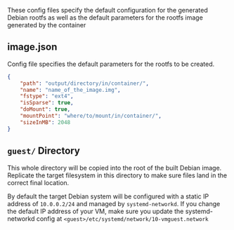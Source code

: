 These config files specify the default configuration for the generated Debian
rootfs as well as the default parameters for the rootfs image generated by the
container

## image.json
Config file specifies the default parameters for the rootfs to be created.

```json
{
    "path": "output/directory/in/container/",
    "name": "name_of_the_image.img",
    "fstype": "ext4",
    "isSparse": true,
    "doMount": true,
    "mountPoint": "where/to/mount/in/container/",
    "sizeInMB": 2048
}
```

## `guest/` Directory
This whole directory will be copied into the root of the built Debian image.
Replicate the target filesystem in this directory to make sure files land in the
correct final location.

By default the target Debian system will be configured with a static IP address
of `10.0.0.2/24` and managed by `systemd-networkd`. If you change the default
IP address of your VM, make sure you update the systemd-networkd config at
`<guest>/etc/systemd/network/10-vmguest.network`